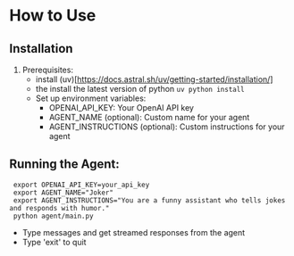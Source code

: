 # How to Use

## Installation

1. Prerequisites:
   - install (uv)[https://docs.astral.sh/uv/getting-started/installation/]
   - the install the latest version of python `uv python install`
   - Set up environment variables:
     - OPENAI_API_KEY: Your OpenAI API key
     - AGENT_NAME (optional): Custom name for your agent
     - AGENT_INSTRUCTIONS (optional): Custom instructions for your agent

## Running the Agent:

```
 export OPENAI_API_KEY=your_api_key
 export AGENT_NAME="Joker"
 export AGENT_INSTRUCTIONS="You are a funny assistant who tells jokes and responds with humor."
 python agent/main.py
```

- Type messages and get streamed responses from the agent
- Type 'exit' to quit
